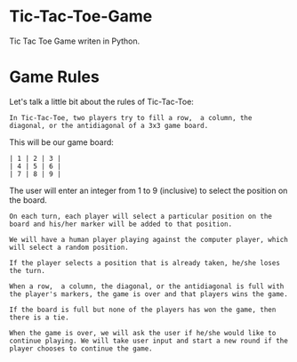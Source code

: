 # Tic-Tac-Toe-Game
Tic Tac Toe Game writen in Python.


# Game Rules

Let's talk a little bit about the rules of Tic-Tac-Toe:

    In Tic-Tac-Toe, two players try to fill a row,  a column, the diagonal, or the antidiagonal of a 3x3 game board.

This will be our game board:

    | 1 | 2 | 3 |
    | 4 | 5 | 6 |
    | 7 | 8 | 9 |

The user will enter an integer from 1 to 9 (inclusive) to select the position on the board.

    On each turn, each player will select a particular position on the board and his/her marker will be added to that position.

    We will have a human player playing against the computer player, which will select a random position.

    If the player selects a position that is already taken, he/she loses the turn.

    When a row,  a column, the diagonal, or the antidiagonal is full with the player's markers, the game is over and that players wins the game.

    If the board is full but none of the players has won the game, then there is a tie.

    When the game is over, we will ask the user if he/she would like to continue playing. We will take user input and start a new round if the player chooses to continue the game.
